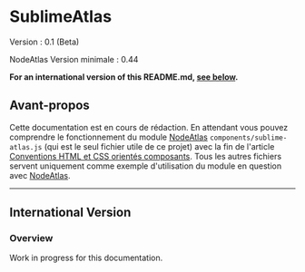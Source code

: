 # SublimeAtlas #

Version : 0.1 (Beta)

NodeAtlas Version minimale : 0.44

**For an international version of this README.md, [see below](#international-version).**



## Avant-propos ##

Cette documentation est en cours de rédaction. En attendant vous pouvez comprendre le fonctionnement du module [NodeAtlas](https://github.com/Haeresis/NodeAtlas) `components/sublime-atlas.js` (qui est le seul fichier utile de ce projet) avec la fin de l'article [Conventions HTML et CSS orientés composants](http://blog.lesieur.name/conventions-html-et-css-orientes-composants/). Tous les autres fichiers servent uniquement comme exemple d'utilisation du module en question avec [NodeAtlas](https://github.com/Haeresis/NodeAtlas).


-----


## International Version ##

### Overview ###

Work in progress for this documentation.